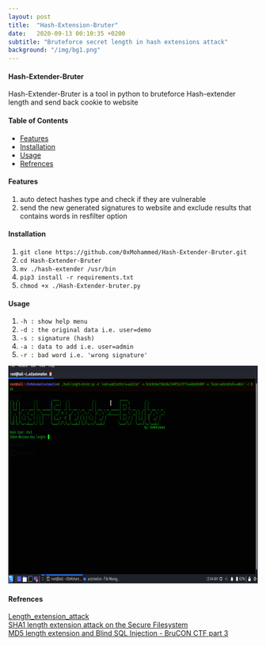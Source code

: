 ```yaml
---
layout: post
title:  "Hash-Extension-Bruter"
date:   2020-09-13 00:10:35 +0200
subtitle: "Bruteforce secret length in hash extensions attack"
background: "/img/bg1.png"
---
```


#### Hash-Extender-Bruter  
Hash-Extender-Bruter is a tool in python to bruteforce Hash-extender length and send back cookie to website  

#### Table of Contents  
* [Features](#Features)  
* [Installation](#Installation)  
* [Usage](#Usage)  
* [Refrences](#Refrences)  

#### Features  
1. auto detect hashes type and check if they are vulnerable  
2. send the new generated signatures to website and exclude results that contains words in resfilter option  
  
#### Installation  
1. ```git clone https://github.com/0xMohammed/Hash-Extender-Bruter.git```  
2. ```cd Hash-Extender-Bruter```  
3. ```mv ./hash-extender /usr/bin```  
4. ```pip3 install -r requirements.txt```  
5. ```chmod +x ./Hash-Extender-bruter.py```  
  
#### Usage  
1. ```-h : show help menu```  
2. ```-d : the original data i.e. user=demo```  
3. ```-s : signature (hash)```  
4. ```-a : data to add i.e. user=admin```  
5. ```-r : bad word i.e. 'wrong signature'```  
  
 <img src="/img/Peek%202020-09-11%2018-45.gif" alt="Hash-Extension-Bruter Usage" width="800" height="440">
  
#### Refrences  
[Length_extension_attack](https://en.wikipedia.org/wiki/Length_extension_attack)  
[SHA1 length extension attack on the Secure Filesystem](https://www.youtube.com/watch?v=6QQ4kgDWQ9w)  
[MD5 length extension and Blind SQL Injection - BruCON CTF part 3](https://www.youtube.com/watch?v=sMla6_4Z-CQ)  
